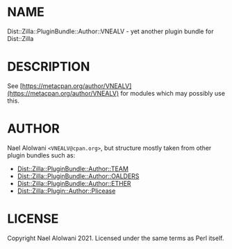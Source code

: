 # NAME

Dist::Zilla::PluginBundle::Author::VNEALV - yet another plugin bundle for Dist::Zilla

# DESCRIPTION

See [https://metacpan.org/author/VNEALV](https://metacpan.org/author/VNEALV) for modules which may possibly use this.

# AUTHOR

Nael Alolwani `<VNEALV@cpan.org>`, but structure mostly taken from other plugin bundles such as:

- [Dist::Zilla::PluginBundle::Author::TEAM](https://metacpan.org/pod/Dist%3A%3AZilla%3A%3APluginBundle%3A%3AAuthor%3A%3ATEAM)
- [Dist::Zilla::PluginBundle::Author::OALDERS](https://metacpan.org/pod/Dist%3A%3AZilla%3A%3APluginBundle%3A%3AAuthor%3A%3AOALDERS)
- [Dist::Zilla::PluginBundle::Author::ETHER](https://metacpan.org/pod/Dist%3A%3AZilla%3A%3APluginBundle%3A%3AAuthor%3A%3AETHER)
- [Dist::Zilla::Plugin::Author::Plicease](https://metacpan.org/pod/Dist%3A%3AZilla%3A%3APlugin%3A%3AAuthor%3A%3APlicease)

# LICENSE

Copyright Nael Alolwani 2021. Licensed under the same terms as Perl itself.
